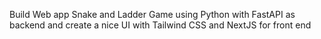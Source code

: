 Build Web app Snake and Ladder Game using Python with FastAPI as backend and create a nice UI with Tailwind CSS and NextJS for front end 